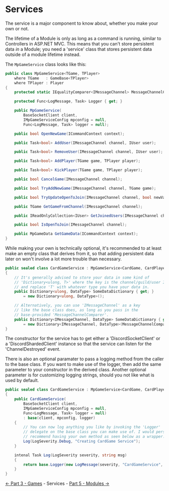 ﻿Services
========

The service is a major component to know about, whether you make your own or not.

The lifetime of a Module is only as long as a command is running, similar to Controllers
in ASP.NET MVC. This means that you can't store persistent data *in*
a Module; you need a 'service' class that stores persistent data
outside of a module lifetime instead.

The `MpGameService` class looks like this:
```cs
public class MpGameService<TGame, TPlayer>
    where TGame   : GameBase<TPlayer>
    where TPlayer : Player
{
    protected static IEqualityComparer<IMessageChannel> MessageChannelComparer { get; }

    protected Func<LogMessage, Task> Logger { get; }

    public MpGameService(
        BaseSocketClient client,
        IMpGameServiceConfig mpconfig = null,
        Func<LogMessage, Task> logger = null);

    public bool OpenNewGame(ICommandContext context);

    public Task<bool> AddUser(IMessageChannel channel, IUser user);

    public Task<bool> RemoveUser(IMessageChannel channel, IUser user);

    public Task<bool> AddPlayer(TGame game, TPlayer player);

    public Task<bool> KickPlayer(TGame game, TPlayer player);

    public bool CancelGame(IMessageChannel channel);

    public bool TryAddNewGame(IMessageChannel channel, TGame game);

    public bool TryUpdateOpenToJoin(IMessageChannel channel, bool newValue, bool comparisonValue);

    public TGame GetGameFromChannel(IMessageChannel channel);

    public IReadOnlyCollection<IUser> GetJoinedUsers(IMessageChannel channel);

    public bool IsOpenToJoin(IMessageChannel channel);

    public MpGameData GetGameData(ICommandContext context);
}
```

While making your own is technically optional, it's recommended to at least make
an empty class that derives from it, so that adding persistent data later on
won't involve a lot more trouble than necessary.
```cs
public sealed class CardGameService : MpGameService<CardGame, CardPlayer>
{
    // It's generally advised to store your data in some kind of
    // 'Dictionary<ulong, T>' where the key is the channel/guild/user ID
    // and replace 'T' with whatever type you have your data in.
    public Dictionary<ulong, DataType> SomeDataDictionary { get; }
        = new Dictionary<ulong, DataType>();

    // Alternatively, you can use 'IMessageChannel' as a key
    // like the base class does, as long as you pass in the
    // base-provided 'MessageChannelComparer'.
    public Dictionary<IMessageChannel, DataType> SomeDataDictionary { get; }
        = new Dictionary<IMessageChannel, DataType>(MessageChannelComparer);
}
```

The constructor for the service has to get either a 'DiscordSocketClient'
or a 'DiscordShardedClient' instance so that the service
can listen for the 'ChannelDestroyed' event.

There is also an optional paramater to pass a logging method from
the caller to the base class. If you want to make use of the logger, then
add the same parameter to your constructor in the derived class.
Another optional parameter is for customizing logging strings,
should you not like what is used by default.
```cs
public sealed class CardGameService : MpGameService<CardGame, CardPlayer>
{
    public CardGameService(
        BaseSocketClient client,
        IMpGameServiceConfig mpconfig = null,
        Func<LogMessage, Task> logger = null)
        : base(client, mpconfig, logger)
    {
        // You can now log anything you like by invoking the 'Logger'
        // delegate on the base class you can make use of. I would personally
        // recommend having your own method as seen below as a wrapper.
        Log(LogSeverity.Debug, "Creating CardGame Service");
    }

    intenal Task Log(LogSeverity severity, string msg)
    {
        return base.Logger(new LogMessage(severity, "CardGameService", msg));
    }
}
```

[<- Part 3 - Games](3-Games.md) - Services - [Part 5 - Modules ->](5-Modules.md)
